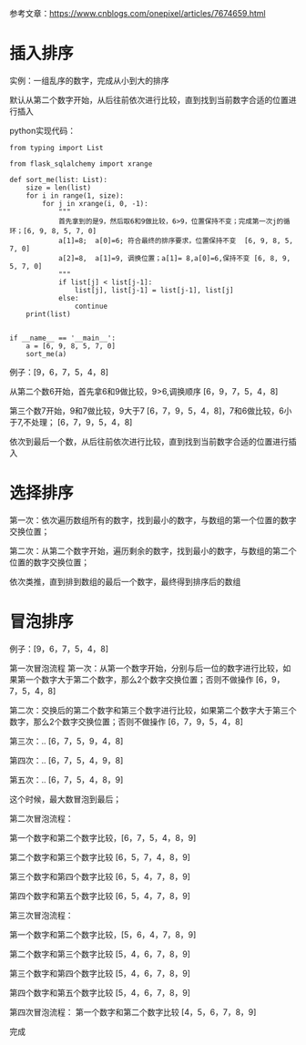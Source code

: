 参考文章：https://www.cnblogs.com/onepixel/articles/7674659.html




# 插入排序


实例：一组乱序的数字，完成从小到大的排序

默认从第二个数字开始，从后往前依次进行比较，直到找到当前数字合适的位置进行插入


python实现代码：

```
from typing import List

from flask_sqlalchemy import xrange

def sort_me(list: List):
    size = len(list)
    for i in range(1, size):
        for j in xrange(i, 0, -1):
            """
            首先拿到的是9，然后取6和9做比较，6>9，位置保持不变；完成第一次j的循环；[6, 9, 8, 5, 7, 0]
            a[1]=8;  a[0]=6; 符合最终的排序要求，位置保持不变  [6, 9, 8, 5, 7, 0]
            a[2]=8,  a[1]=9, 调换位置；a[1]= 8,a[0]=6,保持不变 [6, 8, 9, 5, 7, 0]
            """
            if list[j] < list[j-1]:
                list[j], list[j-1] = list[j-1], list[j]
            else:
                continue
    print(list)


if __name__ == '__main__':
    a = [6, 9, 8, 5, 7, 0]
    sort_me(a)

```

例子：[9，6，7，5，4，8]

从第二个数6开始，首先拿6和9做比较，9>6,调换顺序 [6，9，7，5，4，8]

第三个数7开始，9和7做比较，9大于7 [6，7，9，5，4，8]，7和6做比较，6小于7,不处理； [6，7，9，5，4，8]

依次到最后一个数，从后往前依次进行比较，直到找到当前数字合适的位置进行插入

# 选择排序
第一次：依次遍历数组所有的数字，找到最小的数字，与数组的第一个位置的数字交换位置；

第二次：从第二个数字开始，遍历剩余的数字，找到最小的数字，与数组的第二个位置的数字交换位置；

依次类推，直到排到数组的最后一个数字，最终得到排序后的数组

# 冒泡排序
例子：[9，6，7，5，4，8]

第一次冒泡流程
第一次：从第一个数字开始，分别与后一位的数字进行比较，如果第一个数字大于第二个数字，那么2个数字交换位置；否则不做操作 [6，9，7，5，4，8]

第二次：交换后的第二个数字和第三个数字进行比较，如果第二个数字大于第三个数字，那么2个数字交换位置；否则不做操作  [6，7，9，5，4，8]

第三次：..  [6，7，5，9，4，8]

第四次：..  [6，7，5，4，9，8]

第五次：..  [6，7，5，4，8，9]

这个时候，最大数冒泡到最后；

第二次冒泡流程：

第一个数字和第二个数字比较，[6，7，5，4，8，9]

第二个数字和第三个数字比较  [6，5，7，4，8，9]

第三个数字和第四个数字比较 [6，5，4，7，8，9]

第四个数字和第五个数字比较 [6，5，4，7，8，9]

第三次冒泡流程：

第一个数字和第二个数字比较，[5，6，4，7，8，9]

第二个数字和第三个数字比较 [5，4，6，7，8，9]

第三个数字和第四个数字比较 [5，4，6，7，8，9]

第四个数字和第五个数字比较 [5，4，6，7，8，9]


第四次冒泡流程：
第一个数字和第二个数字比较  [4，5，6，7，8，9]

完成




